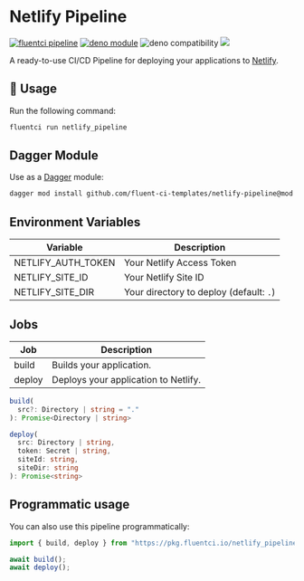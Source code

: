 # Netlify Pipeline

[![fluentci pipeline](https://img.shields.io/badge/dynamic/json?label=pkg.fluentci.io&labelColor=%23000&color=%23460cf1&url=https%3A%2F%2Fapi.fluentci.io%2Fv1%2Fpipeline%2Fnetlify_pipeline&query=%24.version)](https://pkg.fluentci.io/netlify_pipeline)
[![deno module](https://shield.deno.dev/x/netlify_pipeline)](https://deno.land/x/netlify_pipeline)
![deno compatibility](https://shield.deno.dev/deno/^1.37)
[![](https://img.shields.io/codecov/c/gh/fluent-ci-templates/netlify-pipeline)](https://codecov.io/gh/fluent-ci-templates/netlify-pipeline)

A ready-to-use CI/CD Pipeline for deploying your applications to [Netlify](https://www.netlify.com).


## 🚀 Usage

Run the following command:

```bash
fluentci run netlify_pipeline
```

## Dagger Module

Use as a [Dagger](https://dagger.io) module:

```bash
dagger mod install github.com/fluent-ci-templates/netlify-pipeline@mod
```

## Environment Variables

| Variable           | Description                             |
|--------------------|-----------------------------------------|
| NETLIFY_AUTH_TOKEN | Your Netlify Access Token               |
| NETLIFY_SITE_ID    | Your Netlify Site ID                    |
| NETLIFY_SITE_DIR   | Your directory to deploy (default: `.`) |

## Jobs

| Job     | Description                          |
|---------|--------------------------------------|
| build   | Builds your application.             |
| deploy  | Deploys your application to Netlify. |

```typescript
build(
  src?: Directory | string = "."
): Promise<Directory | string>

deploy(
  src: Directory | string,
  token: Secret | string,
  siteId: string,
  siteDir: string
): Promise<string>
```

## Programmatic usage

You can also use this pipeline programmatically:

```typescript
import { build, deploy } from "https://pkg.fluentci.io/netlify_pipeline@v0.7.2/mod.ts";

await build();
await deploy();

```
